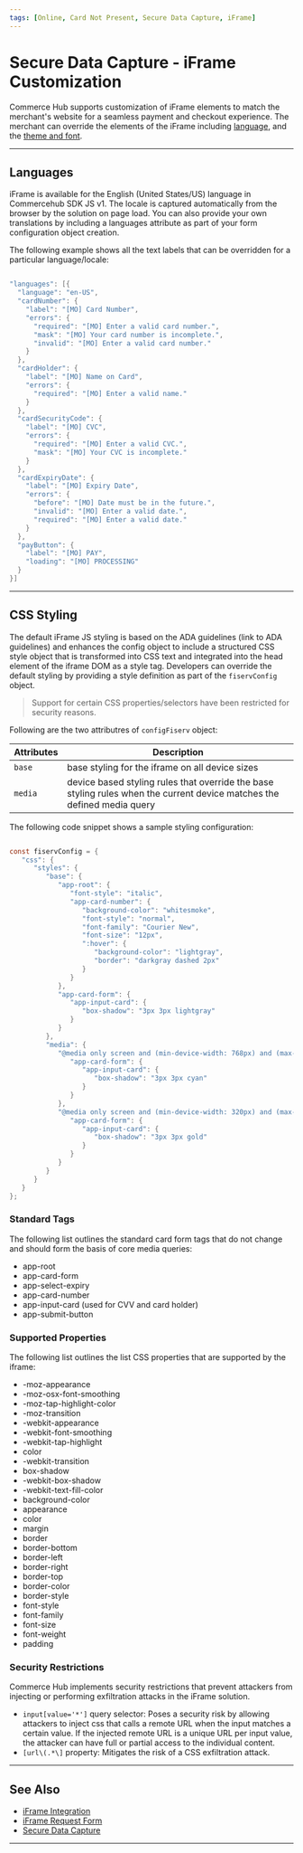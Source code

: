 ```yaml
---
tags: [Online, Card Not Present, Secure Data Capture, iFrame]
---
```


# Secure Data Capture - iFrame Customization

Commerce Hub supports customization of iFrame elements to match the merchant's website for a seamless payment and checkout experience. The merchant can override the elements of the iFrame including [language](#languages), and the [theme and font](#theme-and-font).

---

## Languages

iFrame is available for the English (United States/US) language in Commercehub SDK JS v1. The locale is captured automatically from the browser by the solution on page load. You can also provide your own translations by including a languages attribute as part of your form configuration object creation.

The following example shows all the text labels that can be overridden for a particular language/locale:

```java

"languages": [{
  "language": "en-US",
  "cardNumber": {
    "label": "[MO] Card Number",
    "errors": {
      "required": "[MO] Enter a valid card number.",
      "mask": "[MO] Your card number is incomplete.",
      "invalid": "[MO] Enter a valid card number."
    }
  },
  "cardHolder": {
    "label": "[MO] Name on Card",
    "errors": {
      "required": "[MO] Enter a valid name."
    }
  },
  "cardSecurityCode": {
    "label": "[MO] CVC",
    "errors": {
      "required": "[MO] Enter a valid CVC.",
      "mask": "[MO] Your CVC is incomplete."
    }
  },
  "cardExpiryDate": {
    "label": "[MO] Expiry Date",
    "errors": {
      "before": "[MO] Date must be in the future.",
      "invalid": "[MO] Enter a valid date.",
      "required": "[MO] Enter a valid date."
    }
  },
  "payButton": {
    "label": "[MO] PAY",
    "loading": "[MO] PROCESSING"
  }
}]

```

---

## CSS Styling

The default iFrame JS styling is based on the ADA guidelines (link to ADA guidelines) and enhances the config object to include a structured CSS style object that is transformed into CSS text and integrated into the head element of the iframe DOM as a style tag. Developers can override the default styling by providing a style definition as part of the `fiservConfig` object.

<!-- theme: warning -->
> Support for certain CSS properties/selectors have been restricted for security reasons.

Following are the two attributres of `configFiserv` object:

| Attributes | Description |
|------|-------|
| `base` | base styling for the iframe on all device sizes |
| `media` | device based styling rules that override the base styling rules when the current device matches the defined media query | 


The following code snippet shows a sample styling configuration:

```java

const fiservConfig = {
   "css": {
      "styles": {
         "base": {
            "app-root": {
               "font-style": "italic",
               "app-card-number": {
                  "background-color": "whitesmoke",
                  "font-style": "normal",
                  "font-family": "Courier New",
                  "font-size": "12px",
                  ":hover": {
                     "background-color": "lightgray",
                     "border": "darkgray dashed 2px"
                  }
               }
            },
            "app-card-form": {
               "app-input-card": {
                  "box-shadow": "3px 3px lightgray"
               }
            }
         },
         "media": {
            "@media only screen and (min-device-width: 768px) and (max-device-width: 1024px)": {
               "app-card-form": {
                  "app-input-card": {
                     "box-shadow": "3px 3px cyan"
                  }
               }
            },
            "@media only screen and (min-device-width: 320px) and (max-device-width: 480px)": {
               "app-card-form": {
                  "app-input-card": {
                     "box-shadow": "3px 3px gold"
                  }
               }
            }
         }
      }
   }
};

```


### Standard Tags

The following list outlines the standard card form tags that do not change and should form the basis of core media queries:

- app-root
- app-card-form
- app-select-expiry
- app-card-number
- app-input-card (used for CVV and card holder)
- app-submit-button


### Supported Properties
The following list outlines the list CSS properties that are supported by the iframe:

- -moz-appearance
- -moz-osx-font-smoothing
- -moz-tap-highlight-color
- -moz-transition
- -webkit-appearance
- -webkit-font-smoothing
- -webkit-tap-highlight
- color
- -webkit-transition
- box-shadow
- -webkit-box-shadow
- -webkit-text-fill-color
- background-color
- appearance
- color
- margin
- border
- border-bottom
- border-left
- border-right
- border-top
- border-color
- border-style
- font-style
- font-family
- font-size
- font-weight
- padding

### Security Restrictions

Commerce Hub implements security restrictions that prevent attackers from injecting or performing exfiltration attacks in the iFrame solution.

- `input[value='*']` query selector: Poses a security risk by allowing attackers to inject css that calls a remote URL when the input matches a certain value. If the injected remote URL is a unique URL per input value, the attacker can have full or partial access to the individual content.  
- `[url\(.*\]` property: Mitigates the risk of a CSS exfiltration attack.

---

## See Also

- [iFrame Integration](?path=docs/Online-Mobile-Digital/Secure-Data-Capture/iFrame-JS/iFrame-JS.md)
- [iFrame Request Form](?path=docs/Online-Mobile-Digital/Secure-Data-Capture/iFrame-JS/iFrame-Request.md)
- [Secure Data Capture](?path=docs/Online-Mobile-Digital/Secure-Data-Capture/Secure-Data-Capture.md)

---
